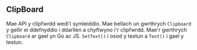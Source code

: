 ## ClipBoard

Mae API y clipfwrdd wedi'i symleiddio. Mae bellach un gwrthrych `Clipboard` y gellir ei ddefnyddio i ddarllen a chyflwyno i'r clipfwrdd. Mae'r gwrthrych `Clipboard` ar gael yn Go ac JS. `SetText()` i osod y testun a `Text()` i gael y testun.